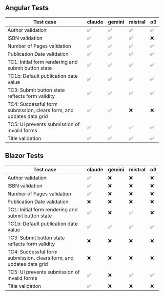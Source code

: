 ## Angular Tests

| Test case | claude | gemini | mistral | o3 |
|---|---|---|---|---|
| Author validation | ✅ | ✅ | ✅ | ✅ |
| ISBN validation | ✅ | ✅ | ✅ | ❌ |
| Number of Pages validation | ✅ | ✅ | ✅ | ✅ |
| Publication Date validation | ✅ | ✅ | ✅ | ✅ |
| TC1: Initial form rendering and submit button state | ✅ | ✅ | ✅ | ✅ |
| TC1b: Default publication date value | ✅ | ✅ | ✅ | ✅ |
| TC3: Submit button state reflects form validity | ✅ | ✅ | ✅ | ✅ |
| TC4: Successful form submission, clears form, and updates data grid | ✅ | ✅ | ❌ | ❌ |
| TC5: UI prevents submission of invalid forms | ✅ | ✅ | ✅ | ✅ |
| Title validation | ✅ | ✅ | ✅ | ✅ |

## Blazor Tests

| Test case | claude | gemini | mistral | o3 |
|---|---|---|---|---|
| Author validation | ✅ | ❌ | ❌ | ❌ |
| ISBN validation | ✅ | ❌ | ❌ | ❌ |
| Number of Pages validation | ✅ | ❌ | ❌ | ❌ |
| Publication Date validation | ❌ | ❌ | ❌ | ❌ |
| TC1: Initial form rendering and submit button state | ✅ | ❌ | ✅ | ❌ |
| TC1b: Default publication date value | ✅ | ✅ | ✅ | ✅ |
| TC3: Submit button state reflects form validity | ❌ | ❌ | ❌ | ❌ |
| TC4: Successful form submission, clears form, and updates data grid | ❌ | ❌ | ❌ | ❌ |
| TC5: UI prevents submission of invalid forms | ✅ | ❌ | ✅ | ✅ |
| Title validation | ✅ | ❌ | ❌ | ❌ |

